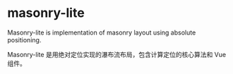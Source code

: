 # masonry-lite
Masonry-lite is implementation of masonry layout using absolute positioning.

Masonry-lite 是用绝对定位实现的瀑布流布局，包含计算定位的核心算法和 Vue 组件。
